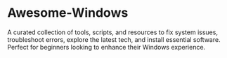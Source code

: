 # Awesome-Windows
A curated collection of tools, scripts, and resources to fix system issues, troubleshoot errors, explore the latest tech, and install essential software. Perfect for beginners looking to enhance their Windows experience.
